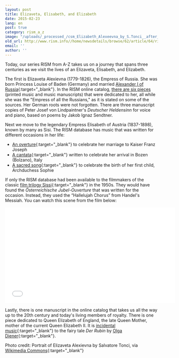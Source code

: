 ```yaml
---
layout: post
title: Elizaveta, Elisabeth, and Elizabeth
date: 2015-02-23
lang: en
post: true
category: rism_a_z
image: "/uploads/_processed_/csm_Elizabeth_Alexeevna_by_S.Tonci__after_1801__Russian_museum__c628b95cd5.jpg"
old_url: http://www.rism.info//home/newsdetails/browse/62/article/64/rism-from-a-z-elizaveta-elisabeth-and-elizabeth.html
email: ''
author: ''
---
```



Today, our series RISM from A-Z takes us on a journey that spans three centuries as we visit the lives of an Elizaveta, Elisabeth, and Elizabeth.

The first is Elizaveta Alexievna (1779-1826), the Empress of Russia. She was born Princess Louise of Baden (Germany) and married [Alexander I of Russia](https://opac.rism.info/search?View=rism&q=Aleksandr+I+Imperator+Rossii){:target="_blank"}. In the RISM online catalog, [there are six pieces](https://opac.rism.info/search?View=rism&q=Elizaveta+Alexievna "external-link-new-window") (printed music and music manuscripts) that were dedicated to her, all while she was the "Empress of all the Russians," as it is stated on some of the sources. Her German roots were not forgotten. There are three manuscript copies of Peter Josef von Lindpaintner's _Deutscher Heldensinn_ for voice and piano, based on poems by Jakob Ignaz Sendtner.

Next we move to the legendary Empress Elisabeth of Austria (1837-1898), known by many as Sisi. The RISM database has music that was written for different occasions in her life:

- [An overture](https://opac.rism.info/search?id=250013813&db=251&View=rism){:target="_blank"} to celebrate her marriage to Kaiser Franz Joseph
- [A cantata](https://opac.rism.info/search?id=652000049&db=251&View=rism){:target="_blank"} written to celebrate her arrival in Bozen (Bolzano), Italy
- [A sacred song](https://opac.rism.info/search?id=600160338&db=251&View=rism){:target="_blank"} to celebrate the birth of her first child, Archduchess Sophie

If only the RISM database had been available to the filmmakers of the classic [film trilogy Sissi](http://www.imdb.com/title/tt0048624/?ref_=fn_al_tt_1){:target="_blank"} in the 1950s. They would have found the _Österreichische Jubel-Ouverture_ that was written for the occasion. Instead, they used the “Hallelujah Chorus” from Handel's Messiah. You can watch this scene from the film below:

<iframe width="560" height="315" src="//www.youtube.com/embed/8IErjmH0h4A" frameborder="0" allowfullscreen></iframe>



Lastly, there is one manuscript in the online catalog that takes us all the way up to the 20th century and today's living members of royalty. There is one piece dedicated to Queen Elizabeth of England, the late Queen Mother, mother of the current Queen Elizabeth II. It is [incidental music](https://opac.rism.info/search?id=400150247&db=251&View=rism){:target="_blank"} to the fairy tale _Der Rubin_ by [Olga Diener](/rism_a_z/2014/08/19/olga-diener.html){:target="_blank"}.





Photo credit: Portrait of Elizaveta Alexievna by Salvatore Tonci, via [Wikimedia Commons](http://commons.wikimedia.org/wiki/File:Elizabeth_Alexeevna_by_S.Tonci_%28after_1801,_Russian_museum%29.jpg){:target="_blank"}

<script type="text/javascript">var switchTo5x=true;</script><script type="text/javascript" src="http://w.sharethis.com/button/buttons.js"></script><script type="text/javascript">stLight.options({publisher: "9b601438-1ce1-49d8-bfd7-9cff5df54c17", doNotHash: false, doNotCopy: false, hashAddressBar: false});</script>
